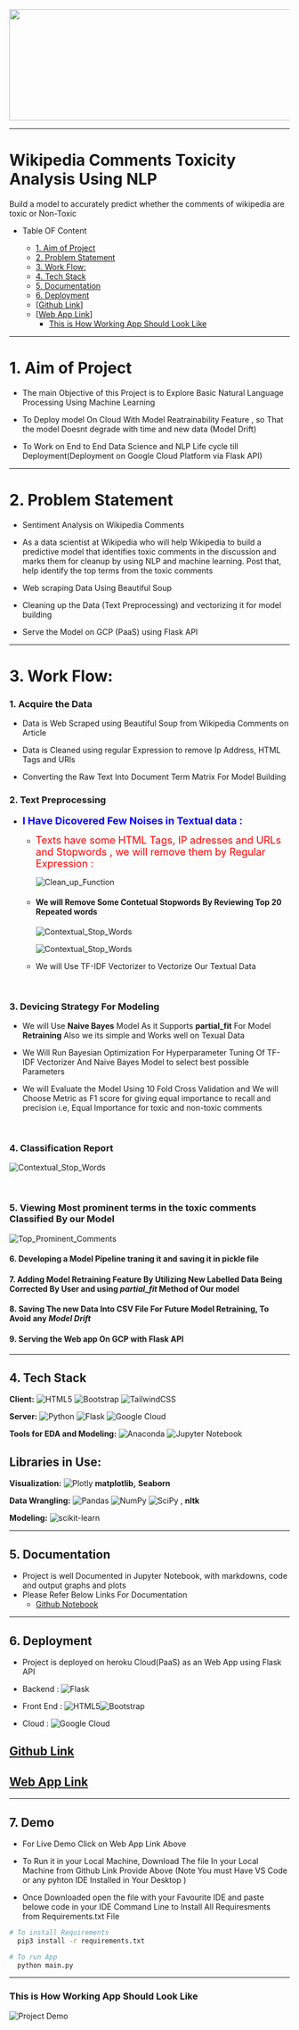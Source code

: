 <img src="https://github.com/DhirendraSrivastav007/Data-Science-Projects/blob/e615c348326b7c951e904e5c861cec6a4017ca4b/NLP-%20Wikipedia%20Toxicity/Project_Deployment/static/Wikipedia%20Toxicity%20Image.jpeg" align="center" height="200" width = "800" >

<hr>

# Wikipedia Comments Toxicity Analysis Using NLP

Build a model to accurately predict whether the comments of wikipedia are toxic or Non-Toxic




- Table OF Content

  * [1. Aim of Project](#1-aim-of-project)
  * [2. Problem Statement](#2-problem-statement)
  * [3.  Work Flow:](#3-work-flow)
  * [4. Tech Stack](#4-tech-stack)
  * [5. Documentation](#5-documentation)
  * [6. Deployment](#6-deployment)
  * [[Github Link](https://github.com/DhirendraSrivastav007/Data-Science-Projects/tree/master/NLP-%20Wikipedia%20Toxicity)]
  * [[Web App Link](https://wikipedia-toxicity.el.r.appspot.com/)]
    + [This is How Working App Should Look Like](#this-is-how-working-app-should-look-like)



<hr>

# 1. Aim of Project

- The main Objective of this Project is to Explore Basic Natural Language Processing Using Machine Learning

- To Deploy model On Cloud With Model Reatrainability Feature , so That the model Doesnt degrade with time and new data (Model Drift)

- To Work on End to End Data Science and NLP Life cycle till Deployment(Deployment on Google Cloud Platform via Flask API)


<hr>


# 2. Problem Statement

- Sentiment Analysis on Wikipedia Comments

- As a data scientist at Wikipedia who will help Wikipedia to build a predictive model that identifies toxic comments in the discussion and marks them for cleanup by using NLP     and machine learning. Post that, help identify the top terms from the toxic comments

- Web scraping Data Using Beautiful Soup

- Cleaning up the Data (Text Preprocessing) and vectorizing it for model building

- Serve the Model on GCP (PaaS) using Flask API



<hr>

# 3. Work Flow:

   ### 1. Acquire the Data
   - Data is Web Scraped using Beautiful Soup from Wikipedia Comments on Article
   
   - Data is Cleaned using regular Expression to remove Ip Address, HTML Tags and URls
   
   - Converting the Raw Text Into Document Term Matrix For Model Building
   
   
   
   
  ### 2. Text Preprocessing
  
  - <font color = "blue" size=4.8px> <b>I Have Dicovered Few Noises in Textual data : </b></font>

      * <font color = "red" size=4.8px>Texts have some HTML Tags, IP adresses and URLs and Stopwords , we will remove them by Regular Expression : </font>
       
        ![Clean_up_Function](https://github.com/DhirendraSrivastav007/Data-Science-Projects/blob/7e699f5511a41215824917719335d1bfd7c1db9a/NLP-%20Wikipedia%20Toxicity/Project_Deployment/static/Text_Clean_Up_Function.png)
      
      * #### We will Remove Some Contetual Stopwords By Reviewing Top 20 Repeated words
      
        ![Contextual_Stop_Words](https://github.com/DhirendraSrivastav007/Data-Science-Projects/blob/7e699f5511a41215824917719335d1bfd7c1db9a/NLP-%20Wikipedia%20Toxicity/Project_Deployment/static/Top_20_Words.png)
      
        ![Contextual_Stop_Words](https://github.com/DhirendraSrivastav007/Data-Science-Projects/blob/7e699f5511a41215824917719335d1bfd7c1db9a/NLP-%20Wikipedia%20Toxicity/Project_Deployment/static/Contextual_Stop_Words.png)   

  
     * We will Use TF-IDF Vectorizer to Vectorize Our Textual Data




<br>

  ### 3. Devicing Strategy For Modeling
      
   * We will Use **Naive Bayes** Model As it Supports **partial_fit** For Model **Retraining** Also we its simple and Works well on Texual Data
   
   * We Will Run Bayesian Optimization For Hyperparameter Tuning Of TF-IDF Vectorizer And Naive Bayes Model to select best possible Parameters
   
   * We will Evaluate the Model Using 10 Fold Cross Validation and We will Choose Metric as F1 score for giving equal importance to recall and precision i.e, Equal Importance        for toxic and non-toxic comments
   
  
<br>
  
  
  ### 4. Classification Report
  
  ![Contextual_Stop_Words](https://github.com/DhirendraSrivastav007/Data-Science-Projects/blob/7e699f5511a41215824917719335d1bfd7c1db9a/NLP-%20Wikipedia%20Toxicity/Project_Deployment/static/Classification_Report.png)

  
  
  
  
<br>
  
  ### 5. Viewing Most prominent terms in the toxic comments Classified By our Model
  
   ![Top_Prominent_Comments](https://github.com/DhirendraSrivastav007/Data-Science-Projects/blob/7e699f5511a41215824917719335d1bfd7c1db9a/NLP-%20Wikipedia%20Toxicity/Project_Deployment/static/Top_Toxic_Comments.png)
   
   
   
  #### 6. Developing a Model Pipeline traning it and saving it in pickle file
  
  
  #### 7. Adding Model Retraining Feature By Utilizing New Labelled Data Being Corrected By User and using ***partial_fit*** Method of Our model
  
  #### 8. Saving The new Data Into CSV File For Future Model Retraining, To Avoid any ***Model Drift***
  
  
  #### 9. Serving the Web app On GCP with Flask API
  
    
    
<hr>   


    
## 4. Tech Stack

**Client:** ![HTML5](https://img.shields.io/badge/html5-%23E34F26.svg?style=for-the-badge&logo=html5&logoColor=white) ![Bootstrap](https://img.shields.io/badge/bootstrap-%23563D7C.svg?style=for-the-badge&logo=bootstrap&logoColor=white)	![TailwindCSS](https://img.shields.io/badge/tailwindcss-%2338B2AC.svg?style=for-the-badge&logo=tailwind-css&logoColor=white)

**Server:** ![Python](https://img.shields.io/badge/python-3670A0?style=for-the-badge&logo=python&logoColor=ffdd54) ![Flask](https://img.shields.io/badge/flask-%23000.svg?style=for-the-badge&logo=flask&logoColor=white) 	![Google Cloud](https://img.shields.io/badge/GoogleCloud-%234285F4.svg?style=for-the-badge&logo=google-cloud&logoColor=white)

**Tools for EDA and Modeling:** ![Anaconda](https://img.shields.io/badge/Anaconda-%2344A833.svg?style=for-the-badge&logo=anaconda&logoColor=white) ![Jupyter Notebook](https://img.shields.io/badge/jupyter-%23FA0F00.svg?style=for-the-badge&logo=jupyter&logoColor=white)


## **Libraries in Use:**

**Visualization:** ![Plotly](https://img.shields.io/badge/Plotly-%233F4F75.svg?style=for-the-badge&logo=plotly&logoColor=white) **matplotlib,** **Seaborn**

**Data Wrangling:** ![Pandas](https://img.shields.io/badge/pandas-%23150458.svg?style=for-the-badge&logo=pandas&logoColor=white) ![NumPy](https://img.shields.io/badge/numpy-%23013243.svg?style=for-the-badge&logo=numpy&logoColor=white) ![SciPy](https://img.shields.io/badge/SciPy-%230C55A5.svg?style=for-the-badge&logo=scipy&logoColor=%white) , **nltk**

**Modeling:** ![scikit-learn](https://img.shields.io/badge/scikit--learn-%23F7931E.svg?style=for-the-badge&logo=scikit-learn&logoColor=white)



<hr>

## 5. Documentation
- Project is well Documented in Jupyter Notebook, with markdowns, code and output graphs and plots
- Please Refer Below Links For Documentation
    - [Github Notebook](https://github.com/DhirendraSrivastav007/Data-Science-Projects/blob/7e699f5511a41215824917719335d1bfd7c1db9a/NLP-%20Wikipedia%20Toxicity/Wikipedia%20Toxicity%20Project.ipynb)



<hr>


## 6. Deployment

- Project is deployed on heroku Cloud(PaaS) as an Web App using Flask API
- Backend : ![Flask](https://img.shields.io/badge/flask-%23000.svg?style=for-the-badge&logo=flask&logoColor=white)

- Front End : ![HTML5](https://img.shields.io/badge/html5-%23E34F26.svg?style=for-the-badge&logo=html5&logoColor=white)![Bootstrap](https://img.shields.io/badge/bootstrap-%23563D7C.svg?style=for-the-badge&logo=bootstrap&logoColor=white)

- Cloud : 	![Google Cloud](https://img.shields.io/badge/GoogleCloud-%234285F4.svg?style=for-the-badge&logo=google-cloud&logoColor=white)

## [Github Link](https://github.com/DhirendraSrivastav007/Data-Science-Projects/tree/master/NLP-%20Wikipedia%20Toxicity)

## [Web App Link](https://wikipedia-toxicity.el.r.appspot.com/)



<hr>


## 7.  Demo

- For Live Demo Click on Web App Link Above 

- To Run it in your Local Machine, Download The file In your Local Machine from Github Link Provide Above (Note You must Have VS Code or any pyhton IDE Installed in Your Desktop )
- Once Downloaded open the file with your Favourite IDE and paste belowe code in your IDE Command Line to Install All Requiresments from Requirements.txt File 

```bash
# To install Requirements
  pip3 install -r requirements.txt

# To run App
  python main.py
```

<hr>


### This is How Working App Should Look Like

![Project Demo](https://github.com/DhirendraSrivastav007/Data-Science-Projects/blob/master/House%20Price%20Prediction/Flask%20API/static/Project_Demo.gif)



